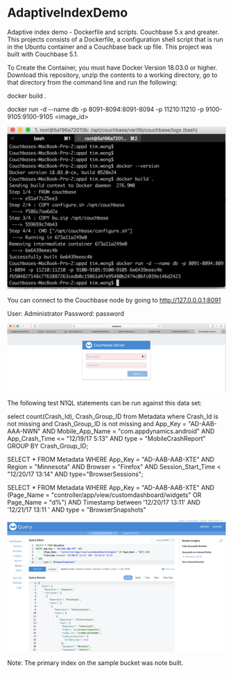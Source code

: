 # AdaptiveIndexDemo
Adaptive index demo - Dockerfile and scripts.  Couchbase 5.x and greater.
This projects consists of a Dockerfile, a configuration shell script that is run in the Ubuntu container and a Couchbase back up file.  This project was built with Couchbase 5.1.  

To Create the Container, you must have Docker Version 18.03.0 or higher.  Download this repository, unzip the contents to a working directory, go to that directory from the command line and run the following:

docker build .

docker run -d --name db -p 8091-8094:8091-8094 -p 11210:11210 -p 9100-9105:9100-9105 <image_id>

![alt text](https://github.com/roadgoat/AdaptiveIndexDemo/blob/master/CreateDockerFile.png)

You can connect to the Couchbase node by going to http://127.0.0.0.1:8091  

User: Administrator
Password: password

![alt text](https://github.com/roadgoat/AdaptiveIndexDemo/blob/master/Screen%20Shot%202018-03-30%20at%2010.14.53%20AM.png)

The following test N1QL statements can be run against this data set:

select count(Crash_Id), Crash_Group_ID from Metadata where
Crash_Id is not missing and 
Crash_Group_ID is not missing and
App_Key = "AD-AAB-AAA-NWN" AND
Mobile_App_Name = "com.appdynamics.android" AND
App_Crash_Time <= "12/19/17 5:13" AND 
type = "MobileCrashReport"
GROUP BY Crash_Group_ID;

SELECT * FROM Metadata
WHERE App_Key = "AD-AAB-AAB-XTE" AND
      Region = "Minnesota" AND
      Browser = "Firefox" AND
      Session_Start_Time < "12/20/17 13:14" AND
      type="BrowserSessions";

SELECT * FROM Metadata
WHERE App_Key = "AD-AAB-AAB-XTE" AND
      (Page_Name = "controller/app/view/customdashboard/widgets" OR Page_Name = "d%") AND
      Timestamp between '12/20/17 13:11' AND '12/21/17 13:11
' AND
      type = "BrowserSnapshots"    
      

![alt text](https://github.com/roadgoat/AdaptiveIndexDemo/blob/master/QuerySample.png)

Note: The primary index on the sample bucket was note built.  
